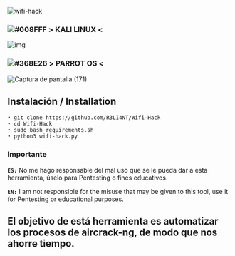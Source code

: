 ![wifi-hack](https://user-images.githubusercontent.com/75953873/115979290-66309900-a55b-11eb-8259-4b125efc42bb.png)


### ![#008FFF](https://via.placeholder.com/15/2197EF/000000?text=+) > KALI LINUX <

![img](https://user-images.githubusercontent.com/75953873/115979146-99bef380-a55a-11eb-85f8-af7a81a05bc7.png)


### ![#368E26](https://via.placeholder.com/15/368E26/000000?text=+) > PARROT OS <

![Captura de pantalla (171)](https://user-images.githubusercontent.com/75953873/128929596-f1f58a5d-f7bd-4571-9fde-de03a225ba48.png)


## Instalación / Installation

```
• git clone https://github.com/R3LI4NT/Wifi-Hack
• cd Wifi-Hack
• sudo bash requirements.sh
• python3 wifi-hack.py
```

### Importante

**`ES:`** No me hago responsable del mal uso que se le pueda dar a esta herramienta, úselo para Pentesting o fines educativos.

**`EN:`**  I am not responsible for the misuse that may be given to this tool, use it for Pentesting or educational purposes.


## El objetivo de está herramienta es automatizar los procesos de aircrack-ng, de modo que nos ahorre tiempo.
